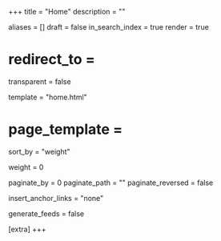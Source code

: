 +++
title = "Home"
description = ""

aliases = []
draft = false
in_search_index = true
render = true
# redirect_to =
transparent = false

template = "home.html"
# page_template =

sort_by = "weight"

weight = 0

paginate_by = 0
paginate_path = ""
paginate_reversed = false

insert_anchor_links = "none"

generate_feeds = false

[extra]
+++
